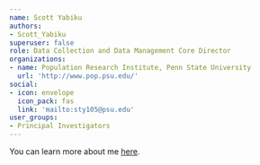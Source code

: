```yaml
---
name: Scott Yabiku
authors: 
- Scott_Yabiku
superuser: false
role: Data Collection and Data Management Core Director
organizations: 
- name: Population Research Institute, Penn State University
  url: 'http://www.pop.psu.edu/'
social: 
- icon: envelope
  icon_pack: fas
  link: 'mailto:sty105@psu.edu'
user_groups: 
- Principal Investigators
---
```



You can learn more about me [here](https://www.yabiku.org).